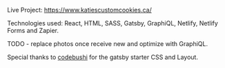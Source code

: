 Live Project: https://www.katiescustomcookies.ca/

Technologies used: React, HTML, SASS, Gatsby, GraphiQL, Netlify, Netlify Forms and Zapier. 

TODO - replace photos once receive new and optimize with GraphiQL. 

Special thanks to  [codebushi](https://www.gatsbyjs.org/starters/codebushi/gatsby-starter-forty/) for the gatsby starter CSS and Layout. 

